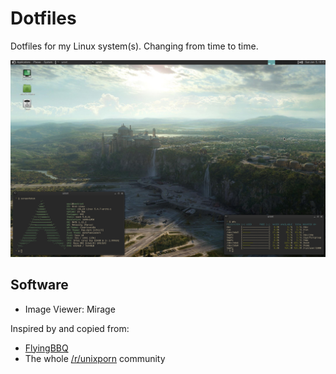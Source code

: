 # Dotfiles
Dotfiles for my Linux system(s). Changing from time to time.

![scrot](scrot-012020.png)

## Software
* Image Viewer: Mirage

Inspired by and copied from:
* [FlyingBBQ](https://github.com/FlyingBBQ)
* The whole [/r/unixporn](https://www.reddit.com/r/unixporn) community
